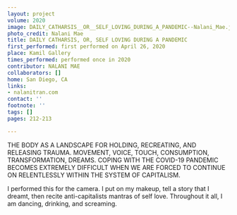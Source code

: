 ```yaml
---
layout: project
volume: 2020
image: DAILY_CATHARSIS__OR__SELF_LOVING_DURING_A_PANDEMIC--Nalani_Mae.jpg
photo_credit: Nalani Mae
title: DAILY CATHARSIS, OR, SELF LOVING DURING A PANDEMIC
first_performed: first performed on April 26, 2020
place: Kamil Gallery
times_performed: performed once in 2020
contributor: NALANI MAE
collaborators: []
home: San Diego, CA
links:
- nalanitran.com
contact: ''
footnote: ''
tags: []
pages: 212-213

---
```


THE BODY AS A LANDSCAPE FOR HOLDING, RECREATING, AND RELEASING TRAUMA. MOVEMENT, VOICE, TOUCH, CONSUMPTION, TRANSFORMATION, DREAMS. COPING WITH THE COVID-19 PANDEMIC BECOMES EXTREMELY DIFFICULT WHEN WE ARE FORCED TO CONTINUE ON RELENTLESSLY WITHIN THE SYSTEM OF CAPITALISM.

I performed this for the camera. I put on my makeup, tell a story that I dreamt, then recite anti-capitalists mantras of self love. Throughout it all, I am dancing, drinking, and screaming.
